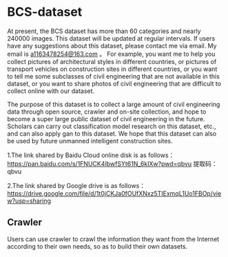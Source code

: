 BCS-dataset
=====

At present, the BCS dataset has more than 60 categories and nearly 240000 images. This dataset will be updated at regular intervals. If users have any suggestions about this dataset, please contact me via email. My email is a1163478254@163.com 。 For example, you want me to help you collect pictures of architectural styles in different countries, or pictures of transport vehicles on construction sites in different countries, or you want to tell me some subclasses of civil engineering that are not available in this dataset, or you want to share photos of civil engineering that are difficult to collect online with our dataset.

The purpose of this dataset is to collect a large amount of civil engineering data through open source, crawler and on-site collection, and hope to become a super large public dataset of civil engineering in the future. Scholars can carry out classification model research on this dataset, etc., and can also apply gan to this dataset. We hope that this dataset can also be used by future unmanned intelligent construction sites.

1.The link shared by Baidu Cloud online disk is as follows：
https://pan.baidu.com/s/1FNUCK4IbwfSYt61N_6kIXw?pwd=qbvu
提取码：qbvu

2.The link shared by Google drive is as follows：
https://drive.google.com/file/d/1t0jCKJa0fOUfXNxz5TIExmqL1Uo1FBOp/view?usp=sharing

Crawler
------

Users can use crawler to crawl the information they want from the Internet according to their own needs, so as to build their own datasets.
